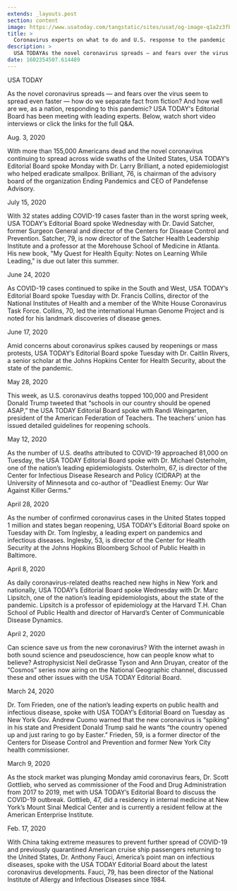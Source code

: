 ```yaml
--- 
extends: _layouts.post 
section: content 
image: https://www.usatoday.com/tangstatic/sites/usat/og-image-q1a2z3fb72acfa.png 
title: > 
  Coronavirus experts on what to do and U.S. response to the pandemic 
description: > 
  USA TODAYAs the novel coronavirus spreads — and fears over the virus seem to spread even faster — how do we separate fact from fiction?USA TODAY's Editorial Board has been meeting with leading experts.Aug. 3, 2020With more than 155,000 Americans dead and the novel coronavirus continuing to spread across wide swaths of the United States, USA TODAY’s Editorial Board spoke Monday with Dr. Larry Brilliant, a noted epidemiologist who helped eradicate smallpox.June 17, 2020Amid concerns about coronavirus spikes caused by reopenings or mass protests, USA TODAY’s Editorial Board spoke Tuesday with Dr. Caitlin Rivers, a senior scholar at the Johns Hopkins Center for Health Security, about the state of the pandemic.March 24, 2020Dr. Tom Frieden, one of the nation’s leading experts on public health and infectious disease, spoke with USA TODAY’s Editorial Board on Tuesday as New York Gov. 
date: 1602354507.614489 
--- 
```

USA TODAY

As the novel coronavirus spreads — and fears over the virus seem to spread even faster — how do we separate fact from fiction? And how well are we, as a nation, responding to this pandemic? USA TODAY's Editorial Board has been meeting with leading experts. Below, watch short video interviews or click the links for the full Q&A.

Aug. 3, 2020

With more than 155,000 Americans dead and the novel coronavirus continuing to spread across wide swaths of the United States, USA TODAY’s Editorial Board spoke Monday with Dr. Larry Brilliant, a noted epidemiologist who helped eradicate smallpox. Brilliant, 76, is chairman of the advisory board of the organization Ending Pandemics and CEO of Pandefense Advisory.

July 15, 2020

With 32 states adding COVID-19 cases faster than in the worst spring week, USA TODAY’s Editorial Board spoke Wednesday with Dr. David Satcher, former Surgeon General and director of the Centers for Disease Control and Prevention. Satcher, 79, is now director of the Satcher Health Leadership Institute and a professor at the Morehouse School of Medicine in Atlanta. His new book, "My Quest for Health Equity: Notes on Learning While Leading," is due out later this summer.

June 24, 2020

As COVID-19 cases continued to spike in the South and West, USA TODAY’s Editorial Board spoke Tuesday with Dr. Francis Collins, director of the National Institutes of Health and a member of the White House Coronavirus Task Force. Collins, 70, led the international Human Genome Project and is noted for his landmark discoveries of disease genes.

June 17, 2020

Amid concerns about coronavirus spikes caused by reopenings or mass protests, USA TODAY’s Editorial Board spoke Tuesday with Dr. Caitlin Rivers, a senior scholar at the Johns Hopkins Center for Health Security, about the state of the pandemic.

May 28, 2020

This week, as U.S. coronavirus deaths topped 100,000 and President Donald Trump tweeted that “schools in our country should be opened ASAP,” the USA TODAY Editorial Board spoke with Randi Weingarten, president of the American Federation of Teachers. The teachers’ union has issued detailed guidelines for reopening schools.

May 12, 2020

As the number of U.S. deaths attributed to COVID-19 approached 81,000 on Tuesday, the USA TODAY Editorial Board spoke with Dr. Michael Osterholm, one of the nation’s leading epidemiologists. Osterholm, 67, is director of the Center for Infectious Disease Research and Policy (CIDRAP) at the University of Minnesota and co-author of "Deadliest Enemy: Our War Against Killer Germs."

April 28, 2020

As the number of confirmed coronavirus cases in the United States topped 1 million and states began reopening, USA TODAY’s Editorial Board spoke on Tuesday with Dr. Tom Inglesby, a leading expert on pandemics and infectious diseases. Inglesby, 53, is director of the Center for Health Security at the Johns Hopkins Bloomberg School of Public Health in Baltimore.

April 8, 2020

As daily coronavirus-related deaths reached new highs in New York and nationally, USA TODAY’s Editorial Board spoke Wednesday with Dr. Marc Lipsitch, one of the nation’s leading epidemiologists, about the state of the pandemic. Lipsitch is a professor of epidemiology at the Harvard T.H. Chan School of Public Health and director of Harvard’s Center of Communicable Disease Dynamics.

April 2, 2020

Can science save us from the new coronavirus? With the internet awash in both sound science and pseudoscience, how can people know what to believe? Astrophysicist Neil deGrasse Tyson and Ann Druyan, creator of the “Cosmos” series now airing on the National Geographic channel, discussed these and other issues with the USA TODAY Editorial Board.

March 24, 2020

Dr. Tom Frieden, one of the nation’s leading experts on public health and infectious disease, spoke with USA TODAY’s Editorial Board on Tuesday as New York Gov. Andrew Cuomo warned that the new coronavirus is “spiking” in his state and President Donald Trump said he wants “the country opened up and just raring to go by Easter.” Frieden, 59, is a former director of the Centers for Disease Control and Prevention and former New York City health commissioner.

March 9, 2020

As the stock market was plunging Monday amid coronavirus fears, Dr. Scott Gottlieb, who served as commissioner of the Food and Drug Administration from 2017 to 2019, met with USA TODAY’s Editorial Board to discuss the COVID-19 outbreak. Gottlieb, 47, did a residency in internal medicine at New York’s Mount Sinai Medical Center and is currently a resident fellow at the American Enterprise Institute.

Feb. 17, 2020

With China taking extreme measures to prevent further spread of COVID-19 and previously quarantined American cruise ship passengers returning to the United States, Dr. Anthony Fauci, America’s point man on infectious diseases, spoke with the USA TODAY Editorial Board about the latest coronavirus developments. Fauci, 79, has been director of the National Institute of Allergy and Infectious Diseases since 1984.